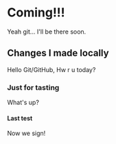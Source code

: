 # Coming!!!  

Yeah git... I'll be there soon.

## Changes I made locally

Hello Git/GitHub, Hw r u today?

### Just for tasting
What's up?

#### Last test
Now we sign!
